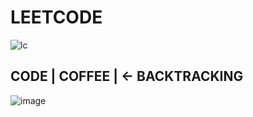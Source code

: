 # LEETCODE

![lc](https://i.pinimg.com/originals/73/e1/54/73e15422011e763ea9b303a7738e71a3.gif)

## CODE | COFFEE | <- BACKTRACKING

![image](https://user-images.githubusercontent.com/112779826/209458198-9c244b3e-89b0-46bb-92c4-44397e296064.png)
